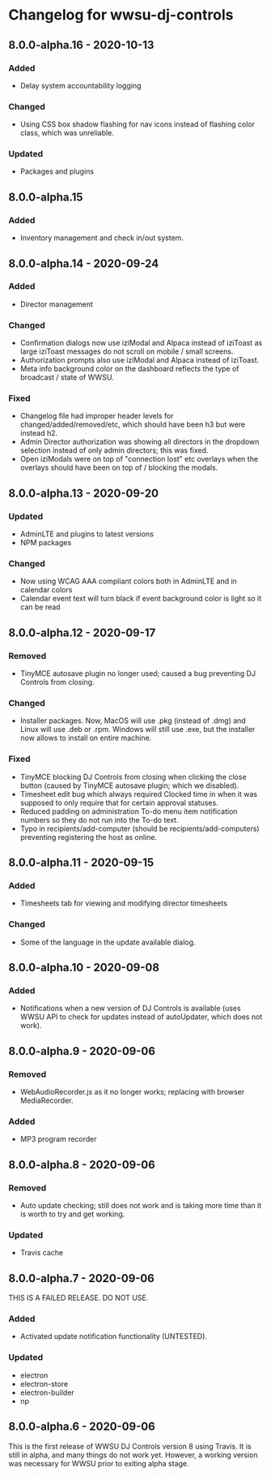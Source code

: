 # Changelog for wwsu-dj-controls

## 8.0.0-alpha.16 - 2020-10-13

### Added
- Delay system accountability logging

### Changed
- Using CSS box shadow flashing for nav icons instead of flashing color class, which was unreliable.

### Updated
- Packages and plugins

## 8.0.0-alpha.15

### Added
- Inventory management and check in/out system.

## 8.0.0-alpha.14 - 2020-09-24

### Added
- Director management

### Changed
- Confirmation dialogs now use iziModal and Alpaca instead of iziToast as large iziToast messages do not scroll on mobile / small screens.
- Authorization prompts also use iziModal and Alpaca instead of iziToast.
- Meta info background color on the dashboard reflects the type of broadcast / state of WWSU.

### Fixed
- Changelog file had improper header levels for changed/added/removed/etc, which should have been h3 but were instead h2.
- Admin Director authorization was showing all directors in the dropdown selection instead of only admin directors; this was fixed.
- Open iziModals were on top of "connection lost" etc overlays when the overlays should have been on top of / blocking the modals.

## 8.0.0-alpha.13 - 2020-09-20

### Updated
- AdminLTE and plugins to latest versions
- NPM packages

### Changed
- Now using WCAG AAA compliant colors both in AdminLTE and in calendar colors
- Calendar event text will turn black if event background color is light so it can be read

## 8.0.0-alpha.12 - 2020-09-17

### Removed
- TinyMCE autosave plugin no longer used; caused a bug preventing DJ Controls from closing.

### Changed
- Installer packages. Now, MacOS will use .pkg (instead of .dmg) and Linux will use .deb or .rpm. Windows will still use .exe, but the installer now allows to install on entire machine.

### Fixed
- TinyMCE blocking DJ Controls from closing when clicking the close button (caused by TinyMCE autosave plugin; which we disabled).
- Timesheet edit bug which always required Clocked time in when it was supposed to only require that for certain approval statuses.
- Reduced padding on administration To-do menu item notification numbers so they do not run into the To-do text.
- Typo in recipients/add-computer (should be recipients/add-computers) preventing registering the host as online.

## 8.0.0-alpha.11 - 2020-09-15

### Added
- Timesheets tab for viewing and modifying director timesheets

### Changed
- Some of the language in the update available dialog.

## 8.0.0-alpha.10 - 2020-09-08

### Added
- Notifications when a new version of DJ Controls is available (uses WWSU API to check for updates instead of autoUpdater, which does not work).

## 8.0.0-alpha.9 - 2020-09-06

### Removed
- WebAudioRecorder.js as it no longer works; replacing with browser MediaRecorder.

### Added
- MP3 program recorder

## 8.0.0-alpha.8 - 2020-09-06

### Removed
- Auto update checking; still does not work and is taking more time than it is worth to try and get working.

### Updated
- Travis cache

## 8.0.0-alpha.7 - 2020-09-06

THIS IS A FAILED RELEASE. DO NOT USE.

### Added
- Activated update notification functionality (UNTESTED).

### Updated
- electron
- electron-store
- electron-builder
- np

## 8.0.0-alpha.6 - 2020-09-06

This is the first release of WWSU DJ Controls version 8 using Travis. It is still in alpha, and many things do not work yet. However, a working version was necessary for WWSU prior to exiting alpha stage.